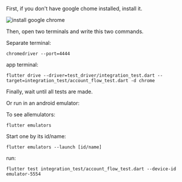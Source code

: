 First, if you don't have google chome installed, install it.<p>
![install google chrome](https://www.google.com/intl/pt-PT/chrome/)

<p>
Then, open two terminals and write this two commands.
<p>

Separate terminal:<p>
```
chromedriver --port=4444
```

app terminal:<p>
```
flutter drive --driver=test_driver/integration_test.dart --target=integration_test/account_flow_test.dart -d chrome
```

<p>
Finally, wait until all tests are made.
<p>

<p>
Or run in an android emulator:
<p>

To see allemulators:<p>
```
flutter emulators
```

Start one by its id/name:<p>
```
flutter emulators --launch [id/name]
```

run:<p>
```
flutter test integration_test/account_flow_test.dart --device-id emulator-5554
```